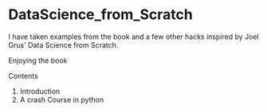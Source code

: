 # DataScience_from_Scratch
I have taken examples from the book and a few other hacks inspired by Joel Grus' Data Science from Scratch.

Enjoying the book

Contents
1. Introduction
2. A crash Course in python
